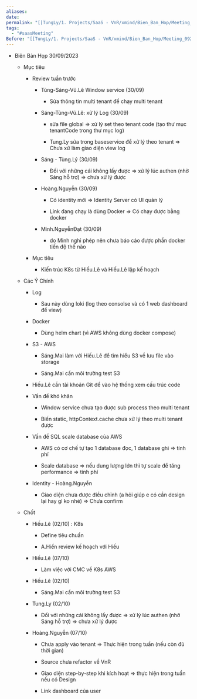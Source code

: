 ```yaml
---
aliases: 
date: 
permalink: "[[TungLy/1. Projects/SaaS - VnR/xmind/Bien_Ban_Hop/Meeting_00]]"
tags:
  - "#saasMeeting"
Before: "[[TungLy/1. Projects/SaaS - VnR/xmind/Bien_Ban_Hop/Meeting_0923]]"
---
```

- Biên Bản Họp 30/09/2023
    
    - Mục tiêu
        
        - Review tuần trước
            
            - Tùng-Sáng-Vũ.Lê Window service (30/09)
                
                - Sửa thông tin multi tenant để chạy multi tenant
                    
            - Sáng-Tùng-Vũ.Lê: xử lý Log (30/09)
                
                - sửa file global => xử lý set theo tenant code (tạo thư mục tenantCode trong thư mục log)
                    
                - Tung.Ly sửa trong baseservice để xử lý theo tenant => Chưa xử làm giao diện view log
                    
            - Sáng - Tùng.Lý (30/09)
                
                - Đối với những cái không lấy được => xử lý lúc authen (nhờ Sáng hỗ trợ) => chưa xử lý được
                    
            - Hoàng.Nguyễn (30/09)
                
                - Có identity mới => Identity Server có UI quản lý
                    
                - Link đang chạy là dùng Docker => Có chạy được bằng docker
                    
            - Minh.NguyễnĐạt (30/09)
                
                - do Minh nghỉ phép nên chưa báo cáo được phần docker tiến độ thế nào
                    
        - Mục tiêu
            
            - Kiến trúc K8s từ Hiếu.Lê và Hiếu.Lê lập kế hoạch
                
    - Các Ý Chính
        
        - Log
            
            - Sau này dùng loki (log theo consolse và có 1 web dashboard để view)
                
        - Docker
            
            - Dùng helm chart (vì AWS không dùng docker compose)
                
        - S3 - AWS
            
            - Sáng.Mai làm với Hiếu.Lê để tìm hiểu S3 về lưu file vào storage
                
            - Sáng.Mai cần môi trường test S3
                
        - Hiếu.Lê cần tài khoản Git để vào hệ thống xem cấu trúc code
            
        - Vấn đề khó khăn
            
            - Window service chưa tạo được sub process theo multi tenant
                
            - Biến static, httpContext.cache chưa xử lý theo multi tenant được
                
        - Vấn đề SQL scale database của AWS
            
            - AWS có cơ chế tự tạo 1 database đọc, 1 database ghi => tính phí
                
            - Scale database => nếu dung lượng lớn thì tự scale để tăng performance => tính phí
                
        - Identity - Hoàng.Nguyễn
            
            - Giao diện chưa được điều chỉnh (a hỏi giúp e có cần design lại hay gì ko nhé) => Chưa confirm
                
    - Chốt
        
        - Hiếu.Lê (02/10) : K8s
            
            - Define tiêu chuẩn
                
            - A.Hiển review kế hoạch với Hiếu
                
        - Hiếu.Lê (07/10)
            
            - Làm việc với CMC về K8s AWS
                
        - Hiếu.Lê (02/10)
            
            - Sáng.Mai cần môi trường test S3
                
        - Tung.Ly (02/10)
            
            - Đối với những cái không lấy được => xử lý lúc authen (nhờ Sáng hỗ trợ) => chưa xử lý được
                
        - Hoàng.Nguyễn (07/10)
            
            - Chưa apply vào tenant => Thực hiện trong tuần (nếu còn đủ thời gian)
                
            - Source chưa refactor về VnR
                
            - Giao diện step-by-step khi kích hoạt => thực hiện trong tuần nếu có Design
                
            - Link dashboard của user